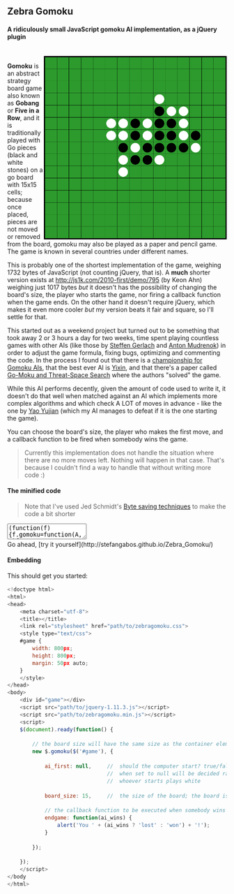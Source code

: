## Zebra Gomoku

#### A ridiculously small JavaScript gomoku AI implementation, as a jQuery plugin

<br>

<img src="https://raw.githubusercontent.com/stefangabos/Zebra_Gomoku/master/screenshot.png" width="420" align="right" alt="Zebra Gomoku">

**Gomoku** is an abstract strategy board game also known as **Gobang** or **Five in a Row**, and it is traditionally played with Go pieces (black and white stones) on a go board with 15x15 cells; because once placed, pieces are not moved or removed from the board, gomoku may also be played as a paper and pencil game. The game is known in several countries under different names.

This is probably one of the shortest implementation of the game, weighing 1732 bytes of JavaScript (not counting jQuery, that is). A **much** shorter version exists at http://js1k.com/2010-first/demo/795 (by Keon Ahn) weighing just 1017 bytes *but* it doesn't has the possibility of changing the board's size, the player who starts the game, nor firing a callback function when the game ends. On the other hand it doesn't require jQuery, which makes it even more cooler *but* my version beats it fair and square, so I'll settle for that.

This started out as a weekend project but turned out to be something that took away 2 or 3 hours a day for two weeks, time spent playing countless games with other AIs (like those by [Steffen Gerlach](http://steffengerlach.de/gomoku/index.html) and [Anton Mudrenok](http://codepen.io/mudrenok/pen/gpMXgg)) in order to adjust the game formula, fixing bugs, optimizing and commenting the code. In the process I found out that there is a [championship for Gomoku AIs](http://gomocup.org/), that the best ever AI is [Yixin](http://www.aiexp.info/pages/yixin.html), and that there's a paper called [Go-Moku and Threat-Space Search](https://chalmersgomoku.googlecode.com/files/allis1994.pdf) where the authors "solved" the game.

While this AI performs decently, given the amount of code used to write it, it doesn't do that well when matched against an AI which implements more complex algorithms and which check A LOT of moves in advance - like the one by [Yao Yujian](http://yjyao.com/2012/06/gomoku-in-html5.html) (which my AI manages to defeat if it is the one starting the game).

You can choose the board's size, the player who makes the first move, and a callback function to be fired when somebody wins the game.

>Currently this implementation does not handle the situation where there are no more moves left. Nothing will happen in that case. That's because I couldn't find a way to handle that without writing more code :)

#### The minified code

>Note that I've used Jed Schmidt's [Byte saving techniques](https://github.com/jed/140bytes/wiki/Byte-saving-techniques) to make the code a bit shorter

<textarea>(function(f){f.gomoku=function(A,B){var C={board_size:15,ai_first:null,endgame:null},h=this,e=[],b,u,v=!1,x=function(b,g){e[b]=g;f(u[b]).addClass("p"+Math.abs(g-h.s.ai_first))};(function(){h.s=f.extend({},C,B);h.board=A;b=h.s.board_size;var y=f('&lt;table id="zebraGomoku"&gt;').on("click","td",function(){if(!v||e[u.index(this)])return!1;x(u.index(this),2);var a,p,m,c,q,d,k,l,g,f,t,n,r,w;v=!1;for(a=b*b;a--;)if(1!=e[a]){e[a]||void 0!==n||(n=[a,0,0]);r=[0,0];for(p=4;p--;){w=[0,0];for(m=e[a]?1:5;m--;){k=e[a]||void 0;l=[];for(c=7;c--;)if(q=-5+m+c,!((0===p&&!1!==(d=a+b*q)&&a%b==d%b||1==p&&!1!==(d=a+q)&&~~(d/b)==~~(a/b)||2==p&&!1!==(d=a-b*q+q)&&(d>a&&d%b<a%b||d<a&&d%b>a%b||d==a)||3==p&&!1!==(d=a+b*q+q)&&(d<a&&d%b<a%b||d>a&&d%b>a%b)||d==a)&&0<=d&&d<b*b)||e[d]!=k&&(e[a]||e[d]&&void 0!==k)&&c&&6!=c)if(c&&6!=c)break;else l.push(void 0);else l.push(d),c&&c^6&&void 0===k&&e[d]&&(k=e[d]);if(7==l.length&&void 0!==k){q=e[a]?!0:!1;e[a]=k;t=g=f=0;for(c=5;c--;)e[l[c+1]]==k&&g++;for(c=l.indexOf(a)-1;0<=c;c--)if(e[l[c]]==k)f++;else{0===e[l[c]]&&t++;break}for(c=l.indexOf(a);c<l.length;c++)if(e[l[c]]==k)f++;else{0===e[l[c]]&&t++;break}c=[[0,1],[2,3],[4,12],[10,64],[256,256]][f>=g?Math.min(f,5)-1:g-1][f>=g?t?t-1:0:0];q?256<=c&&(c=1024):e[a]=0;c>w[k-1]&&(w[k-1]=c)}}for(m=2;m--;)r[m]+=w[m]}p=r[0]+r[1];m=n[1]+n[2];(p>m||p==m&&r[0]>=n[1])&&(!e[a]||1024<=r[1])&&(n=[a,r[0],r[1]])}1024>n[2]&&x(n[0],1);(256<=n[1]||1024<=n[2])&&"function"==typeof h.s.endgame?h.s.endgame.apply(null,[1024>n[2]]):v=!0}),g,z;for(g=0;g<b*b;g++)e[g]=0,g%b||(z=f("&lt;tr&gt;").appendTo(y)),f("&lt;td&gt;").appendTo(z);y.appendTo(h.board);u=f("td",h.board);h.s.ai_first||null===h.s.ai_first&&Math.random()+.5|0?(h.s.ai_first=1,x(~~(b/2)*(1+b),1)):h.s.ai_first=2;v=!0})()}})(jQuery);</textarea>

<br>
Go ahead, [try it yourself](http://stefangabos.github.io/Zebra_Gomoku/)
<br>

#### Embedding

This should get you started:

```javascript
<!doctype html>
<html>
<head>
	<meta charset="utf-8">
	<title></title>
   	<link rel="stylesheet" href="path/to/zebragomoku.css">
    <style type="text/css">
    #game {
        width: 800px;
        height: 800px;
        margin: 50px auto;
    }
    </style>
</head>
<body>
    <div id="game"></div>
    <script src="path/to/jquery-1.11.3.js"></script>
    <script src="path/to/zebragomoku.min.js"></script>
    <script>
    $(document).ready(function() {

        // the board size will have the same size as the container element
        new $.gomoku($('#game'), {

            ai_first: null,		// 	should the computer start? true/false/null;
                                //	when set to null will be decided randomly
                                //	whoever starts plays white

            board_size: 15,		//	the size of the board; the board is square

            // the callback function to be executed when somebody wins the game
            endgame: function(ai_wins) {
                alert('You ' + (ai_wins ? 'lost' : 'won') + '!');
            }

        });

    });
    </script>
</body
</html>
```
